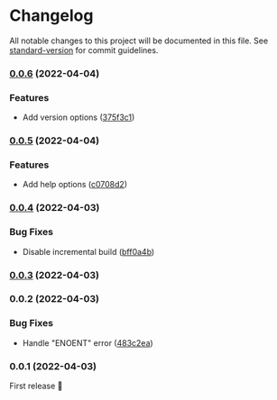 # Changelog

All notable changes to this project will be documented in this file. See [standard-version](https://github.com/conventional-changelog/standard-version) for commit guidelines.

### [0.0.6](https://github.com/aku11i/h/compare/v0.0.5...v0.0.6) (2022-04-04)


### Features

* Add version options ([375f3c1](https://github.com/aku11i/h/commit/375f3c16261eabc6e49d73342ee17a37919c3b75))

### [0.0.5](https://github.com/aku11i/h/compare/v0.0.4...v0.0.5) (2022-04-04)


### Features

* Add help options ([c0708d2](https://github.com/aku11i/h/commit/c0708d220aa06ad4ba74c1223b827e66ae698c99))

### [0.0.4](https://github.com/aku11i/h/compare/v0.0.3...v0.0.4) (2022-04-03)


### Bug Fixes

* Disable incremental build ([bff0a4b](https://github.com/aku11i/h/commit/bff0a4b0f0ef3da85949de75b3d83cf3a71eb6ce))

### [0.0.3](https://github.com/aku11i/h/compare/v0.0.2...v0.0.3) (2022-04-03)

### 0.0.2 (2022-04-03)


### Bug Fixes

* Handle "ENOENT" error ([483c2ea](https://github.com/aku11i/h/commit/483c2ea1ebfed0b30fa7d87f67e55f63a5f4ad9a))

### 0.0.1 (2022-04-03)

First release 🎉
